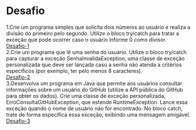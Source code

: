 # Desafio

1.Crie um programa simples que solicita dois números ao usuário e realiza a divisão do primeiro pelo segundo. Utilize o bloco try/catch para tratar a exceção que pode ocorrer caso o usuário informe 0 como divisor.
  <br> 
  [Desafio-1](https://github.com/EmersonPenelli/Oracle-Next-Education---Backend-Java/blob/main/04-%20API-gravando-arquivos-e-lidando-com-erros/Modulo-03/Desafio/Divisao.java)
  <br>
2.Crie um programa que lê uma senha do usuário. Utilize o bloco try/catch para capturar a exceção SenhaInvalidaException, uma classe de exceção personalizada que deve ser lançada caso a senha não atenda a critérios específicos (por exemplo, ter pelo menos 8 caracteres).
  <br> 
  [Desafio-2](https://github.com/EmersonPenelli/Oracle-Next-Education---Backend-Java/tree/main/04-%20API-gravando-arquivos-e-lidando-com-erros/Modulo-03/Desafio/desafioII)
  <br>
3.Desenvolva um programa em Java que permite aos usuários consultar informações sobre um usuário do GitHub (utilize a API pública do GitHub para obter os dados). Crie uma classe de exceção personalizada, ErroConsultaGitHubException, que estende RuntimeException. Lance essa exceção quando o nome de usuário não for encontrado. No bloco catch, trate de forma específica essa exceção, exibindo uma mensagem amigável.
  <br> 
  [Desafio-3](https://github.com/EmersonPenelli/Oracle-Next-Education---Backend-Java/tree/main/04-%20API-gravando-arquivos-e-lidando-com-erros/Modulo-03/Desafio/desafioIII)
